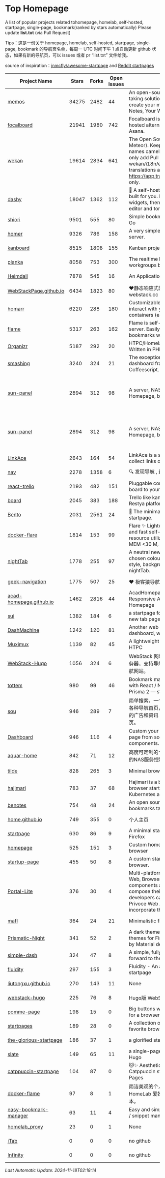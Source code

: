 # Top Homepage
A list of popular projects related tohomepage, homelab, self-hosted, startpage, single-page, bookmark(ranked by stars automatically)
Please update **list.txt** (via Pull Request)

Tips：这是一份关于 homepage, homelab, self-hosted, startpage, single-page, bookmark 的导航页名单，每周一 UTC 时间下午 1 点自动更新 github 状态，如果有新的导航页，可以 issues 或者 pr “list.txt” 文件给我。

source of inspiration：[jnmcfly/awesome-startpage](https://github.com/jnmcfly/awesome-startpage) and [Reddit startpages](https://www.reddit.com/r/startpages/)

| Project Name | Stars | Forks | Open Issues | Description | Last Commit |
| ------------ | ----- | ----- | ----------- | ----------- | ----------- |
| [memos](https://github.com/usememos/memos) | 34275 | 2482 | 44 | An open-source, lightweight note-taking solution. The pain-less way to create your meaningful notes. Your Notes, Your Way. | 2024-11-17 14:04:49 |
| [focalboard](https://github.com/mattermost-community/focalboard) | 21941 | 1980 | 742 | Focalboard is an open source, self-hosted alternative to Trello, Notion, and Asana. | 2024-09-27 13:56:16 |
| [wekan](https://github.com/wekan/wekan) | 19614 | 2834 | 641 | The Open Source kanban (built with Meteor). Keep variable/table/field names camelCase. For translations, only add Pull Request changes to wekan/i18n/en.i18n.json , other translations are done at https://app.transifex.com/wekan/wekan only. | 2024-11-18 01:24:56 |
| [dashy](https://github.com/Lissy93/dashy) | 18047 | 1362 | 112 | 🚀 A self-hostable personal dashboard built for you. Includes status-checking, widgets, themes, icon packs, a UI editor and tons more! | 2024-11-10 01:28:46 |
| [shiori](https://github.com/go-shiori/shiori) | 9501 | 555 | 80 | Simple bookmark manager built with Go | 2024-11-17 14:20:24 |
| [homer](https://github.com/bastienwirtz/homer) | 9326 | 786 | 158 | A very simple static homepage for your server. | 2024-11-14 08:41:05 |
| [kanboard](https://github.com/kanboard/kanboard) | 8515 | 1808 | 155 | Kanban project management software | 2024-11-10 22:44:50 |
| [planka](https://github.com/plankanban/planka) | 8058 | 753 | 300 | The realtime kanban board for workgroups built with React and Redux. | 2024-11-17 23:00:32 |
| [Heimdall](https://github.com/linuxserver/Heimdall) | 7878 | 545 | 16 | An Application dashboard and launcher | 2024-11-05 11:23:43 |
| [WebStackPage.github.io](https://github.com/WebStackPage/WebStackPage.github.io) | 6434 | 1823 | 80 | ❤️静态响应式网址导航网站 - webstack.cc | 2023-11-30 15:41:09 |
| [homarr](https://github.com/ajnart/homarr) | 6220 | 288 | 180 | Customizable browser's home page to interact with your homeserver's Docker containers (e.g. Sonarr/Radarr) | 2024-11-05 08:54:27 |
| [flame](https://github.com/pawelmalak/flame) | 5317 | 263 | 162 | Flame is self-hosted startpage for your server. Easily manage your apps and bookmarks with built-in editors. | 2023-07-23 12:51:23 |
| [Organizr](https://github.com/causefx/Organizr) | 5187 | 292 | 20 | HTPC/Homelab Services Organizer - Written in PHP | 2024-04-16 13:55:35 |
| [smashing](https://github.com/Smashing/smashing) | 3240 | 324 | 21 | The exceptionally handsome dashboard framework in Ruby and Coffeescript. | 2023-03-10 21:09:18 |
| [sun-panel](https://github.com/hslr-s/sun-panel) | 2894 | 312 | 98 | A server, NAS navigation panel, Homepage, browser homepage. | 一个服务器、NAS导航面板、Homepage、浏览器首页。 | 2024-04-26 05:40:58 |
| [sun-panel](https://github.com/hslr-s/sun-panel) | 2894 | 312 | 98 | A server, NAS navigation panel, Homepage, browser homepage. | 一个服务器、NAS导航面板、Homepage、浏览器首页。 | 2024-04-26 05:40:58 |
| [LinkAce](https://github.com/Kovah/LinkAce) | 2643 | 164 | 54 | LinkAce is a self-hosted archive to collect links of your favorite websites. | 2024-10-28 20:45:07 |
| [nav](https://github.com/xjh22222228/nav) | 2278 | 1358 | 6 | 🔍 发现导航 , 最强轻量级导航网站 | 2024-11-15 04:55:00 |
| [react-trello](https://github.com/rcdexta/react-trello) | 2193 | 482 | 151 | Pluggable components to add a kanban board to your application | 2023-03-15 07:01:12 |
| [board](https://github.com/RestyaPlatform/board) | 2045 | 383 | 188 | Trello like kanban board. Based on Restya platform. | 2022-03-12 10:24:19 |
| [Bento](https://github.com/migueravila/Bento) | 2031 | 2561 | 24 | 🍱 The minimalist, elegant and hackable startpage. | 2022-12-22 14:42:28 |
| [docker-flare](https://github.com/soulteary/docker-flare) | 1814 | 153 | 99 | Flare ✨ Lightweight, high performance and fast self-hosted navigation pages, resource utilization rate is <1% CPU, MEM <30 M, Docker Image < 10M | 2024-01-06 03:31:22 |
| [nightTab](https://github.com/zombieFox/nightTab) | 1778 | 255 | 97 | A neutral new tab page accented with a chosen colour. Customise the layout, style, background and bookmarks with nightTab. | 2024-08-10 11:21:56 |
| [geek-navigation](https://github.com/geekape/geek-navigation) | 1775 | 507 | 25 | ❤️ 极客猿导航－独立开发者的导航站！ | 2021-09-29 08:02:06 |
| [acad-homepage.github.io](https://github.com/RayeRen/acad-homepage.github.io) | 1462 | 2816 | 44 | AcadHomepage: A Modern and Responsive Academic Personal Homepage | 2023-03-26 14:05:15 |
| [sui](https://github.com/jeroenpardon/sui) | 1382 | 184 | 6 | a startpage for your server and / or new tab page | 2022-02-12 01:46:27 |
| [DashMachine](https://github.com/rmountjoy92/DashMachine) | 1242 | 120 | 81 | Another web application bookmark dashboard, with fun features. | 2020-09-22 11:42:23 |
| [Muximux](https://github.com/mescon/Muximux) | 1139 | 82 | 45 | A lightweight way to manage your HTPC | 2022-05-03 14:12:45 |
| [WebStack-Hugo](https://github.com/shenweiyan/WebStack-Hugo) | 1056 | 324 | 6 | WebStack 网址导航 Hugo 主题，无需服务器，支持导航一键配置的纯静态网址导航网站。 | 2024-11-15 06:28:21 |
| [tottem](https://github.com/poulainv/tottem) | 980 | 99 | 46 | Bookmark manager on steroid built with React / NextJs / Apollo Tools / Prisma 2 — styled with TailwindCSS 🌱🎺 | 2020-05-13 14:19:21 |
| [sou](https://github.com/5iux/sou) | 946 | 289 | 7 | 简单搜索，一个简单的前端界面。用惯了各种导航首页，满屏幕尽是各种不厌其烦的广告和资讯；尝试自己写个自己的主页。 | 2021-08-02 14:31:55 |
| [Dashboard](https://github.com/leon-kfd/Dashboard) | 946 | 116 | 4 | Custom your personal browser start page from some configurable components. | 2024-10-28 08:59:12 |
| [aquar-home](https://github.com/firemakergk/aquar-home) | 842 | 71 | 12 | 高度可定制的个人Home页，同时是强大的NAS服务控制台。 | 2023-04-24 07:35:35 |
| [tilde](https://github.com/xvvvyz/tilde) | 828 | 265 | 3 | Minimal browser startpage. | 2024-11-03 21:09:19 |
| [hajimari](https://github.com/toboshii/hajimari) | 783 | 37 | 68 | Hajimari is a beautiful & customizable browser startpage/dashboard with Kubernetes application discovery. | 2023-05-25 01:21:11 |
| [benotes](https://github.com/fr0tt/benotes) | 754 | 48 | 24 | An open source self hosted notes and bookmarks taking web app. | 2023-11-04 13:35:30 |
| [home.github.io](https://github.com/dmego/home.github.io) | 749 | 355 | 0 | 个人主页 | 2024-11-17 02:24:08 |
| [startpage](https://github.com/deepjyoti30/startpage) | 630 | 86 | 9 | A minimal starpage for Chrome and Firefox | 2023-02-01 08:41:08 |
| [homepage](https://github.com/Jaredk3nt/homepage) | 525 | 151 | 3 | Custom homepage for use locally in browser | 2022-09-02 00:34:55 |
| [startup-page](https://github.com/timothypholmes/startup-page) | 455 | 50 | 8 | A custom startup page for your browser.  | 2024-02-14 21:14:22 |
| [Portal-Lite](https://github.com/Privoce/Portal-Lite) | 376 | 30 | 4 | Multi-platform Personalized Portal: Web, Browser Extension. All components are web apps--users can compose their own Portal freely, and developers can contribute to the Privoce Web App library to easily incorporate their web app to our Portal. | 2022-11-04 08:14:50 |
| [mafl](https://github.com/hywax/mafl) | 364 | 24 | 21 | Minimalistic flexible homepage | 2024-10-06 19:00:25 |
| [Prismatic-Night](https://github.com/3r3bu5x9/Prismatic-Night) | 341 | 52 | 2 | A dark themed startpage and dark themes for Firefox and Linux inspired by Material design and Adapta. | 2021-03-24 11:53:07 |
| [simple-dash](https://github.com/kutyla-philipp/simple-dash) | 324 | 47 | 8 | A simple, fully responsive Dashboard to forward to the services of your choice! | 2019-10-10 13:02:37 |
| [fluidity](https://github.com/PrettyCoffee/fluidity) | 297 | 155 | 3 | Fluidity - An accordion based startpage | 2023-08-04 21:31:04 |
| [liutongxu.github.io](https://github.com/liutongxu/liutongxu.github.io) | 270 | 143 | 11 | None | 2023-09-15 14:11:29 |
| [webstack-hugo](https://github.com/iplaycode/webstack-hugo) | 225 | 76 | 8 | Hugo版 WebStack 主题 Demo | 2022-11-14 05:29:28 |
| [pomme-page](https://github.com/kikiklang/pomme-page) | 198 | 15 | 0 | Big buttons with easy click startpage for a browser.  | 2022-03-03 00:06:50 |
| [startpages](https://github.com/grtcdr/startpages) | 189 | 28 | 0 | A collection of startpages for your favorite browser. | 2022-01-02 11:41:04 |
| [the-glorious-startpage](https://github.com/eromatiya/the-glorious-startpage) | 186 | 37 | 1 | a glorified startpage | 2020-08-18 03:50:09 |
| [slate](https://github.com/gesquive/slate) | 149 | 65 | 11 | a single-page speed-dial theme for Hugo | 2021-07-02 03:24:02 |
| [catppuccin-startpage](https://github.com/pivoshenko/catppuccin-startpage) | 104 | 87 | 0 | 🐱✨ Aesthetic and clean startpage in Catppuccin style, hosted on GitHub Pages | 2024-11-16 10:32:50 |
| [docker-flame](https://github.com/soulteary/docker-flame) | 97 | 8 | 1 | 简洁美观的个人启动页，适用于 HomeLab 爱好者的中文化的自部署版本。 | 2022-01-30 12:31:25 |
| [easy-bookmark-manager](https://github.com/devimust/easy-bookmark-manager) | 63 | 11 | 4 | Easy and simple self-hosted bookmark / snippet management tool. | 2018-05-05 00:31:43 |
| [homelab_proxy](https://github.com/JmzTaylor/homelab_proxy) | 23 | 0 | 1 | None | 2021-06-07 15:25:56 |
| [iTab](https://www.itab.link/) | 0 | 0 | 0 | no github | 2006-01-02 03:04:05 |
| [Infinity](https://en.infinitynewtab.com/) | 0 | 0 | 0 | no github | 2006-01-02 03:04:05 |

*Last Automatic Update: 2024-11-18T02:18:14*